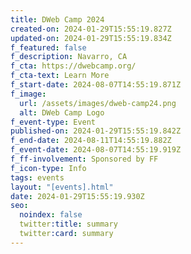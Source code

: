 ```yaml
---
title: DWeb Camp 2024
created-on: 2024-01-29T15:55:19.827Z
updated-on: 2024-01-29T15:55:19.834Z
f_featured: false
f_description: Navarro, CA
f_cta: https://dwebcamp.org/
f_cta-text: Learn More
f_start-date: 2024-08-07T14:55:19.871Z
f_image:
  url: /assets/images/dweb-camp24.png
  alt: DWeb Camp Logo
f_event-type: Event
published-on: 2024-01-29T15:55:19.842Z
f_end-date: 2024-08-11T14:55:19.882Z
f_event-date: 2024-08-07T14:55:19.919Z
f_ff-involvement: Sponsored by FF
f_icon-type: Info
tags: events
layout: "[events].html"
date: 2024-01-29T15:55:19.930Z
seo:
  noindex: false
  twitter:title: summary
  twitter:card: summary
---
```

